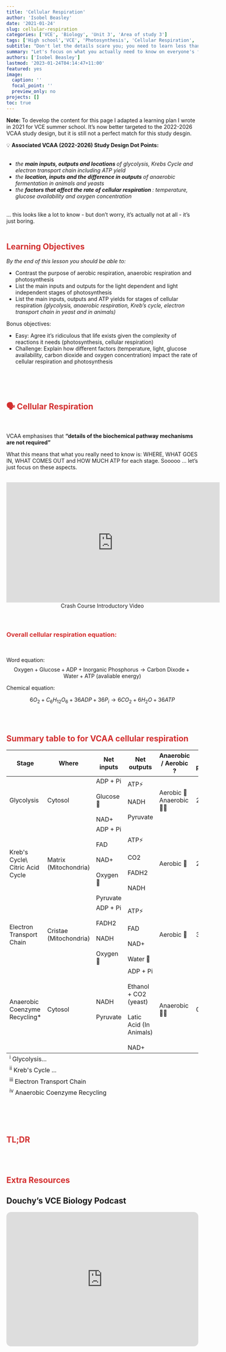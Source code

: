 ```yaml
---
title: 'Cellular Respiration'
author: 'Isobel Beasley'
date: '2021-01-24'
slug: cellular-respiration
categories: ['VCE', 'Biology', 'Unit 3', 'Area of study 3']
tags: ['High school','VCE', 'Photosynthesis', 'Cellular Respiration', 'Tutoring']
subtitle: "Don't let the details scare you; you need to learn less than you might think"
summary: "Let's focus on what you actually need to know on everyone's favourite VCE Biology topic (sarcasm btw)"
authors: ['Isobel Beasley']
lastmod: '2023-01-24T04:14:47+11:00'
featured: yes
image:
  caption: ''
  focal_point: ''
  preview_only: no
projects: []
toc: true
---
```


<aside>

<b> Note: </b> To develop the content for this page I adapted a learning plan I wrote in 2021 for VCE summer school. It’s now better targeted to the 2022-2026 VCAA study design, but it is still not a perfect match for this study desgin.

</aside>
<aside>
💡 <b> Associated VCAA (2022-2026) Study Design Dot Points: </b>
<br> <br>
<ul>
<i>
<li>
the <b> main inputs, outputs and locations </b> of glycolysis, Krebs Cycle and electron transport chain including ATP yield
</li>
<li>
the <b> location, inputs and the difference in outputs </b> of anaerobic fermentation in animals and yeasts
</li>
<li>
the <b> factors that affect the rate of cellular respiration </b>: temperature, glucose availability and oxygen concentration
</li>
</ul>
</i>
<br>
… this looks like a lot to know - but don’t worry, it’s actually not at all - it’s just boring.
</aside>

<br>

## <span style="color:#D32F2F"> Learning Objectives </span>

*By the end of this lesson you should be able to:*

- Contrast the purpose of aerobic respiration, anaerobic respiration and photosynthesis
- List the main inputs and outputs for the light dependent and light independent stages of photosynthesis
- List the main inputs, outputs and ATP yields for stages of cellular respiration *(glycolysis, anaerobic respiration, Kreb’s cycle, electron transport chain in yeast and in animals)*

Bonus objectives:

- Easy: Agree it’s ridiculous that life exists given the complexity of reactions it needs (photosynthesis, cellular respiration)
- Challenge: Explain how different factors (temperature, light, glucose availability, carbon dioxide and oxygen concentration) impact the rate of cellular respiration and photosynthesis

<br>
<br>
<br>

## <span style="color:#D32F2F"> 🗣️ Cellular Respiration</span>

<br>

<aside>

VCAA emphasises that <b> “details of the biochemical pathway mechanisms are not required” </b>

</aside>

What this means that what you really need to know is: WHERE, WHAT GOES IN, WHAT COMES OUT and HOW MUCH ATP for each stage. Sooooo … let’s just focus on these aspects.  
<br>

<center>
<iframe width="560" height="315" src="https://www.youtube-nocookie.com/embed/00jbG_cfGuQ?si=y1DN1fHdbr-uKakK" title="YouTube video player" frameborder="0" allow="accelerometer; autoplay; clipboard-write; encrypted-media; gyroscope; picture-in-picture; web-share" allowfullscreen>
</iframe>
<br>
Crash Course Introductory Video
</center>

<br>
<br>

### <span style="color:#D32F2F"> Overall cellular respiration equation: </span>

<br>

Word equation:
$$ \text{Oxygen} + \text{Glucose} + \text{ADP} + \text{Inorganic Phosphorus} → \text{Carbon Dixode} + \text{Water} + \text{ATP (avaliable energy)} $$

Chemical equation:

$$ 6O_{2} + C_{6}H_{12}O_{6} + 36ADP + 36P_{i} → 6CO_{2} + 6H_{2}O + 36ATP $$

<br>
<br>

## <span style="color:#D32F2F"> Summary table to for VCAA cellular respiration </span>

<!DOCTYPE html> 
<html lang="en">
  <head>
    <meta charset="UTF-8">
    <meta name="viewport" content="width=device-width, initial-scale=1.0">
    <title>tinytable_m34tcpakngjz4h587506</title>
    <link href="https://cdn.jsdelivr.net/npm/bootstrap@5.3.2/dist/css/bootstrap.min.css" rel="stylesheet">
    <style>
.table td.tinytable_css_w4pjs29ib4epu56353hz, th.tinytable_css_w4pjs29ib4epu56353hz {    font-weight: bold; color: black; background-color: white; }
.table td.tinytable_css_mqiyq5v68pjhes9nnf29, th.tinytable_css_mqiyq5v68pjhes9nnf29 {    font-size: 21.3333333333333px; }
.table td.tinytable_css_xtu3jn55srkopln11byp, th.tinytable_css_xtu3jn55srkopln11byp {    font-weight: bold; text-align: center; color: white; background-color: gray; }
    </style>
    <script src="https://polyfill.io/v3/polyfill.min.js?features=es6"></script>
    <script id="MathJax-script" async src="https://cdn.jsdelivr.net/npm/mathjax@3/es5/tex-mml-chtml.js"></script>
    <script>
    MathJax = {
      tex: {
        inlineMath: [['$', '$'], ['\\(', '\\)']]
      },
      svg: {
        fontCache: 'global'
      }
    };
    </script>
  </head>
&#10;  <body>
    <div class="container">
      <table class="table table-grid table-hover" id="tinytable_m34tcpakngjz4h587506" style="width: auto; margin-left: auto; margin-right: auto;" data-quarto-disable-processing='true'>
        <thead>
        &#10;              <tr>
                <th scope="col">Stage</th>
                <th scope="col">Where</th>
                <th scope="col">Net inputs</th>
                <th scope="col">Net outputs</th>
                <th scope="col">Anaerobic / Aerobic ?</th>
                <th scope="col">ATP produced?</th>
              </tr>
        </thead>
        <tfoot><tr><td colspan='6'><sup>i</sup> Glycolysis...</td></tr>
<tr><td colspan='6'><sup>ii</sup> Kreb's Cycle ...</td></tr>
<tr><td colspan='6'><sup>iii</sup> Electron Transport Chain</td></tr>
<tr><td colspan='6'><sup>iv</sup> Anaerobic Coenzyme Recycling</td></tr></tfoot>
        <tbody>
                <tr>
                  <td>Glycolysis</td>
                  <td>Cytosol</td>
                  <td>ADP + Pi <br> <br>  Glucose 🍬 <br> <br> NAD+</td>
                  <td>ATP⚡ <br><br> NADH <br><br> Pyruvate</td>
                  <td>Aerobic 🏃 <br> Anaerobic 🏋️‍♀️</td>
                  <td> 2</td>
                </tr>
                <tr>
                  <td>Kreb's Cycle\<br> Citric Acid Cycle</td>
                  <td>Matrix <br> (Mitochondria)</td>
                  <td>ADP + Pi <br> <br>  FAD <br> <br> NAD+ <br> <br> Oxygen 💨 <br> <br> Pyruvate</td>
                  <td>ATP⚡ <br><br> CO2 <br><br>  FADH2 <br><br>  NADH</td>
                  <td>Aerobic 🏃</td>
                  <td> 2</td>
                </tr>
                <tr>
                  <td>Electron Transport Chain</td>
                  <td>Cristae <br> (Mitochondria)</td>
                  <td>ADP + Pi <br> <br> FADH2 <br> <br> NADH <br> <br> Oxygen 💨</td>
                  <td>ATP⚡ <br><br>  FAD <br><br>  NAD+ <br><br>  Water 🥤</td>
                  <td>Aerobic 🏃</td>
                  <td>32</td>
                </tr>
                <tr>
                  <td>Anaerobic Coenzyme Recycling*</td>
                  <td>Cytosol</td>
                  <td>NADH <br> <br> Pyruvate</td>
                  <td>ADP + Pi <br><br>  Ethanol + CO2 (yeast) <br><br> Latic Acid (In Animals) <br><br>  NAD+</td>
                  <td>Anaerobic 🏋️‍♀️</td>
                  <td> 0</td>
                </tr>
        </tbody>
      </table>
    </div>
&#10;    <script src="https://cdn.jsdelivr.net/npm/bootstrap@5.3.2/dist/js/bootstrap.bundle.min.js"></script>
    <script>
    function styleCell_tinytable_msivy5lvleyruv1xg56w(i, j, css_id) {
      var table = document.getElementById("tinytable_m34tcpakngjz4h587506");
      table.rows[i].cells[j].classList.add(css_id);
    }
    function insertSpanRow_fwaa0enptmd3s03kev9w(i, colspan, content) {
      var table = document.getElementById('tinytable_m34tcpakngjz4h587506');
      var newRow = table.insertRow(i);
      var newCell = newRow.insertCell(0);
      newCell.setAttribute("colspan", colspan);
      newCell.innerText = content;
    }
window.addEventListener('load', function () { insertSpanRow_fwaa0enptmd3s03kev9w(4, 6, 'Anaerobic Specific Stages') });
window.addEventListener('load', function () { insertSpanRow_fwaa0enptmd3s03kev9w(2, 6, 'Aerobic Specific Stages') });
window.addEventListener('load', function () { styleCell_tinytable_msivy5lvleyruv1xg56w(1, 0, 'tinytable_css_w4pjs29ib4epu56353hz') })
window.addEventListener('load', function () { styleCell_tinytable_msivy5lvleyruv1xg56w(2, 0, 'tinytable_css_w4pjs29ib4epu56353hz') })
window.addEventListener('load', function () { styleCell_tinytable_msivy5lvleyruv1xg56w(3, 0, 'tinytable_css_w4pjs29ib4epu56353hz') })
window.addEventListener('load', function () { styleCell_tinytable_msivy5lvleyruv1xg56w(4, 0, 'tinytable_css_w4pjs29ib4epu56353hz') })
window.addEventListener('load', function () { styleCell_tinytable_msivy5lvleyruv1xg56w(5, 0, 'tinytable_css_w4pjs29ib4epu56353hz') })
window.addEventListener('load', function () { styleCell_tinytable_msivy5lvleyruv1xg56w(6, 0, 'tinytable_css_w4pjs29ib4epu56353hz') })
window.addEventListener('load', function () { styleCell_tinytable_msivy5lvleyruv1xg56w(7, 0, 'tinytable_css_w4pjs29ib4epu56353hz') })
window.addEventListener('load', function () { styleCell_tinytable_msivy5lvleyruv1xg56w(8, 0, 'tinytable_css_w4pjs29ib4epu56353hz') })
window.addEventListener('load', function () { styleCell_tinytable_msivy5lvleyruv1xg56w(0, 0, 'tinytable_css_mqiyq5v68pjhes9nnf29') })
window.addEventListener('load', function () { styleCell_tinytable_msivy5lvleyruv1xg56w(0, 1, 'tinytable_css_mqiyq5v68pjhes9nnf29') })
window.addEventListener('load', function () { styleCell_tinytable_msivy5lvleyruv1xg56w(0, 2, 'tinytable_css_mqiyq5v68pjhes9nnf29') })
window.addEventListener('load', function () { styleCell_tinytable_msivy5lvleyruv1xg56w(0, 3, 'tinytable_css_mqiyq5v68pjhes9nnf29') })
window.addEventListener('load', function () { styleCell_tinytable_msivy5lvleyruv1xg56w(0, 4, 'tinytable_css_mqiyq5v68pjhes9nnf29') })
window.addEventListener('load', function () { styleCell_tinytable_msivy5lvleyruv1xg56w(0, 5, 'tinytable_css_mqiyq5v68pjhes9nnf29') })
window.addEventListener('load', function () { styleCell_tinytable_msivy5lvleyruv1xg56w(2, 0, 'tinytable_css_xtu3jn55srkopln11byp') })
window.addEventListener('load', function () { styleCell_tinytable_msivy5lvleyruv1xg56w(5, 0, 'tinytable_css_xtu3jn55srkopln11byp') })
window.addEventListener('load', function () { styleCell_tinytable_msivy5lvleyruv1xg56w(2, 1, 'tinytable_css_xtu3jn55srkopln11byp') })
window.addEventListener('load', function () { styleCell_tinytable_msivy5lvleyruv1xg56w(5, 1, 'tinytable_css_xtu3jn55srkopln11byp') })
window.addEventListener('load', function () { styleCell_tinytable_msivy5lvleyruv1xg56w(2, 2, 'tinytable_css_xtu3jn55srkopln11byp') })
window.addEventListener('load', function () { styleCell_tinytable_msivy5lvleyruv1xg56w(5, 2, 'tinytable_css_xtu3jn55srkopln11byp') })
window.addEventListener('load', function () { styleCell_tinytable_msivy5lvleyruv1xg56w(2, 3, 'tinytable_css_xtu3jn55srkopln11byp') })
window.addEventListener('load', function () { styleCell_tinytable_msivy5lvleyruv1xg56w(5, 3, 'tinytable_css_xtu3jn55srkopln11byp') })
window.addEventListener('load', function () { styleCell_tinytable_msivy5lvleyruv1xg56w(2, 4, 'tinytable_css_xtu3jn55srkopln11byp') })
window.addEventListener('load', function () { styleCell_tinytable_msivy5lvleyruv1xg56w(5, 4, 'tinytable_css_xtu3jn55srkopln11byp') })
window.addEventListener('load', function () { styleCell_tinytable_msivy5lvleyruv1xg56w(2, 5, 'tinytable_css_xtu3jn55srkopln11byp') })
window.addEventListener('load', function () { styleCell_tinytable_msivy5lvleyruv1xg56w(5, 5, 'tinytable_css_xtu3jn55srkopln11byp') })
    </script>
&#10;  </body>
&#10;</html>

<br>
<br>
<br>

## <span style="color:#D32F2F"> TL;DR </span>

<br>
<br>

## <span style="color:#D32F2F"> Extra Resources </span>

## Douchy’s VCE Biology Podcast

<iframe style="border-radius:12px" src="https://open.spotify.com/embed/episode/4J1PVX5P6Kcw0C1wXSnYKI?utm_source=generator" width="100%" height="352" frameBorder="0" allowfullscreen allow="autoplay; clipboard-write; encrypted-media; fullscreen; picture-in-picture" loading="lazy">
</iframe>

<br>
<br>
